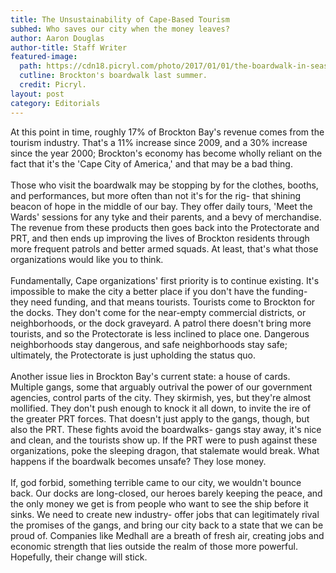 ```yaml
---
title: The Unsustainability of Cape-Based Tourism
subhed: Who saves our city when the money leaves?
author: Aaron Douglas
author-title: Staff Writer
featured-image: 
  path: https://cdn18.picryl.com/photo/2017/01/01/the-boardwalk-in-seaside-heights-new-jersey-b1e1d0-1024.jpg
  cutline: Brockton's boardwalk last summer.
  credit: Picryl.
layout: post
category: Editorials
---
```


<p class="article">At this point in time, roughly 17% of Brockton Bay's revenue comes from the tourism industry. That's a 11% increase since 2009, and a 30% increase since the year 2000; Brockton's economy has become wholly reliant on the fact that it's the 'Cape City of America,' and that may be a bad thing.
<br/><br/>
Those who visit the boardwalk may be stopping by for the clothes, booths, and performances, but more often than not it's for the rig- that shining beacon of hope in the middle of our bay. They offer daily tours, 'Meet the Wards' sessions for any tyke and their parents, and a bevy of merchandise. The revenue from these products then goes back into the Protectorate and PRT, and then ends up improving the lives of Brockton residents through more frequent patrols and better armed squads. At least, that's what those organizations would like you to think.
<br/><br/>
Fundamentally, Cape organizations' first priority is to continue existing. It's impossible to make the city a better place if you don't have the funding- they need funding, and that means tourists. Tourists come to Brockton for the docks. They don't come for the near-empty commercial districts, or neighborhoods, or the dock graveyard. A patrol there doesn't bring more tourists, and so the Protectorate is less inclined to place one. Dangerous neighborhoods stay dangerous, and safe neighborhoods stay safe; ultimately, the Protectorate is just upholding the status quo.
<br/><br/>
Another issue lies in Brockton Bay's current state: a house of cards. Multiple gangs, some that arguably outrival the power of our government agencies, control parts of the city. They skirmish, yes, but they're almost mollified. They don't push enough to knock it all down, to invite the ire of the greater PRT forces. That doesn't just apply to the gangs, though, but also the PRT. These fights avoid the boardwalks- gangs stay away, it's nice and clean, and the tourists show up. If the PRT were to push against these organizations, poke the sleeping dragon, that stalemate would break. What happens if the boardwalk becomes unsafe? They lose money.
<br/><br/>
If, god forbid, something terrible came to our city, we wouldn't bounce back. Our docks are long-closed, our heroes barely keeping the peace, and the only money we get is from people who want to see the ship before it sinks. We need to create new industry- offer jobs that can legitimately rival the promises of the gangs, and bring our city back to a state that we can be proud of. Companies like Medhall are a breath of fresh air, creating jobs and economic strength that lies outside the realm of those more powerful. Hopefully, their change will stick.</p>